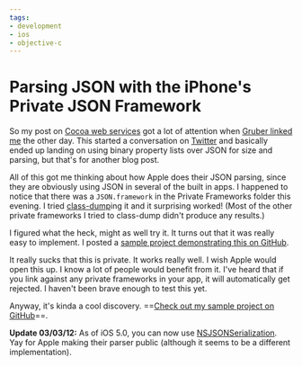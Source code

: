 ```yaml
---
tags:
- development
- ios
- objective-c
---
```


# Parsing JSON with the iPhone's Private JSON Framework

So my post on [Cocoa web services](http://samsoff.es/post/web-services-with-cocoa-surprise/) got a lot of attention when [Gruber linked me](http://daringfireball.net/linked/2009/10/29/soffes-json-plist) the other day. This started a conversation on [Twitter](http://twitter.com/soffes) and basically ended up landing on using binary property lists over JSON for size and parsing, but that's for another blog post.

All of this got me thinking about how Apple does their JSON parsing, since they are obviously using JSON in several of the built in apps. I happened to notice that there was a `JSON.framework` in the Private Frameworks folder this evening. I tried [class-dump](http://www.codethecode.com/projects/class-dump/)ing it and it surprising worked! (Most of the other private frameworks I tried to class-dump didn't produce any results.)

I figured what the heck, might as well try it. It turns out that it was really easy to implement. I posted a [sample project demonstrating this on GitHub](http://github.com/soffes/private-json-test).

It really sucks that this is private. It works really well. I wish Apple would open this up. I know a lot of people would benefit from it. I've heard that if you link against any private frameworks in your app, it will automatically get rejected. I haven't been brave enough to test this yet.

Anyway, it's kinda a cool discovery. ==[Check out my sample project on GitHub](http://github.com/soffes/private-json-test)==.

**Update 03/03/12:** As of iOS 5.0, you can now use [NSJSONSerialization](https://developer.apple.com/library/ios/#documentation/Foundation/Reference/NSJSONSerialization_Class/Reference/Reference.html#//apple_ref/doc/uid/TP40010946). Yay for Apple making their parser public (although it seems to be a different implementation).
